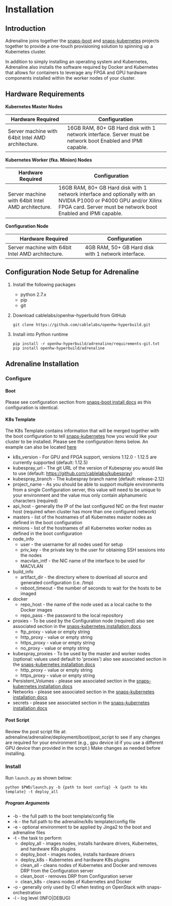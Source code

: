 # Installation

## Introduction

Adrenaline joins together the [snaps-boot](https://github.com/cablelabs/snaps-boot)
and [snaps-kubernetes](https://github.com/cablelabs/snaps-kubernetes) projects together
to provide a one-touch provisioning solution to spinning up a Kubernetes cluster.

In addition to simply installing an operating system and Kubernetes, Adrenaline
also installs the software required by Docker and Kubernetes that allows for containers
to leverage any FPGA and GPU hardware components installed within the worker nodes
of your cluster. 

## Hardware Requirements

**Kubernetes Master Nodes**

| Hardware Required | Configuration |
| ----------------- | ------------- |
| Server machine with 64bit Intel AMD architecture. | 16GB RAM, 80+ GB Hard disk with 1 network interface. Server must be network boot Enabled and IPMI capable. |

**Kubernetes Worker (fka. Minion) Nodes**

| Hardware Required | Configuration |
| ----------------- |  ------------- |
| Server machine with 64bit Intel AMD architecture. | 16GB RAM, 80+ GB Hard disk with 1 network interface and optionally with an NVIDIA P1000 or P4000 GPU and/or Xilinx FPGA card. Server must be network boot Enabled and IPMI capable. |

**Configuration Node**

| Hardware Required | Configuration |
| ----------------- | ------------- |
| Server machine with 64bit Intel AMD architecture. | 4GB RAM, 50+ GB Hard disk with 1 network interface. |

## Configuration Node Setup for Adrenaline

1. Install the following packages
    * python 2.7.x
    * pip
    * git

1. Download cablelabs/openhw-hyperbuild from GitHub
    ```
    git clone https://github.com/cablelabs/openhw-hyperbuild.git
    ```
1. Install into Python runtime
    ```
    pip install -r openhw-hyperbuild/adrenaline/requirements-git.txt
    pip install openhw-hyperbuild/adrenaline
    ```

## Adrenaline Installation

### Configure

#### Boot
Please see configuration section from
[snaps-boot install docs](https://github.com/cablelabs/snaps-boot/blob/master/doc/source/install/install.md#3-configuration)
as this configuration is identical.

#### K8s Template
The K8s Template contains information that will be merged together with the boot
configuration to tell [snaps-kubernetes](https://github.com/cablelabs/snaps-kubernetes)
how you would like your cluster to be installed. Please see the configuration items below.
An example can also be located
[here](https://github.com/cablelabs/openhw-hyperbuild/blob/master/adrenaline/ci/playbooks/templates/adrenaline.yaml.j2)

+ k8s_version - For GPU and FPGA support, versions 1.12.0 - 1.12.5 are currently supported (default: 1.12.5)
+ kubespray_url - The git URL of the version of Kubespray you would like to use (default: https://github.com/cablelabs/kubespray)
+ kubespray_branch - The kubespray branch name (default: release-2.12)
+ project_name - As you should be able to support multiple environments from a single Configuration server,
 this value will need to be unique to your environment and the value mus only contain alphanumeric characters (required)
+ api_host - generally the IP of the last configured NIC on the first master host (required when cluster has more than
 one configured network)
+ masters - list of the hostnames of all Kubernetes master nodes as defined in the boot configuration
+ minions - list of the hostnames of all Kubernetes worker nodes as defined in the boot configuration
+ node_info
    + user - the username for all nodes used for setup
    + priv_key - the private key to the user for obtaining SSH sessions into the nodes
    + macvlan_intf - the NIC name of the interface to be used for MACVLAN
+ build_info
    + artifact_dir - the directory where to download all source and generated configuration (i.e. /tmp)
    + reboot_timeout - the number of seconds to wait for the hosts to be imaged
+ docker
    + repo_host - the name of the node used as a local cache to the Docker images
    + repo_pass - the password to the local repository
+ proxies - To be used by the Configuration node (required)
 also see associated section in the [snaps-kubernetes installation docs](https://github.com/cablelabs/snaps-kubernetes/blob/master/doc/source/install/install.md)
    + ftp_proxy - value or empty string
    + http_proxy - value or empty string
    + https_proxy - value or empty string
    + no_proxy - value or empty string
+ kubespray_proxies - To be used by the master and worker nodes (optional: values used default to 'proxies')
 also see associated section in the [snaps-kubernetes installation docs](https://github.com/cablelabs/snaps-kubernetes/blob/master/doc/source/install/install.md)
    + http_proxy - value or empty string
    + https_proxy - value or empty string
+ Persistent_Volumes - please see associated section in the [snaps-kubernetes installation docs](https://github.com/cablelabs/snaps-kubernetes/blob/master/doc/source/install/install.md)
+ Networks - please see associated section in the [snaps-kubernetes installation docs](https://github.com/cablelabs/snaps-kubernetes/blob/master/doc/source/install/install.md)
+ secrets - please see associated section in the [snaps-kubernetes installation docs](https://github.com/cablelabs/snaps-kubernetes/blob/master/doc/source/install/install.md)

#### Post Script
Review the post script file at: adrenaline/adrenaline/deployment/boot/post_script to see if any changes are required for your environment (e.g., gpu device id if you use a different GPU device than provided in the script.)
Make changes as needed before installing.

### Install

Run `launch.py` as shown below:

```
python $PWD/launch.py -b {path to boot config} -k {path to k8s template} -t deploy_all
```

##### Program Arguments
+ -b - the full path to the boot template/config file
+ -k - the full path to the adrenaline/k8s template/config file
+ -e - optional environment to be applied by Jinga2 to the boot and adrenaline files
+ -t - the task to perform
    * deploy_all - images nodes, installs hardware drivers, Kubernetes, and hardware K8s plugins
    * deploy_boot - images nodes, installs hardware drivers
    * deploy_k8s - Kubernetes and hardware K8s plugins
    * clean_all - cleans nodes of Kubernetes and Docker and removes DRP from the Configuration server
    * clean_boot - removes DRP from Configuration server
    * clean_k8s - cleans nodes of Kubernetes and Docker
+ -o - generally only used by CI when testing on OpenStack with snaps-orchestration
+ -l - log level (INFO|DEBUG)
